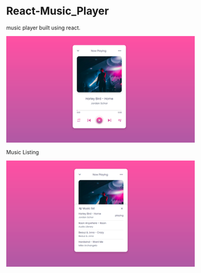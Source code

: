 # React-Music_Player
music player built using react.

![alt text](https://github.com/Rahul218691/React-Music_Player/blob/main/img/Screenshot%20from%202021-09-10%2010-42-22.png?raw=true)

Music Listing

![alt text](https://github.com/Rahul218691/React-Music_Player/blob/main/img/Screenshot%20from%202021-09-10%2010-42-26.png?raw=true)
